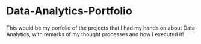 # Data-Analytics-Portfolio

This would be my porfolio of the projects that I had my hands on about Data Analytics, 
with remarks of my thought processes and how I executed it!
